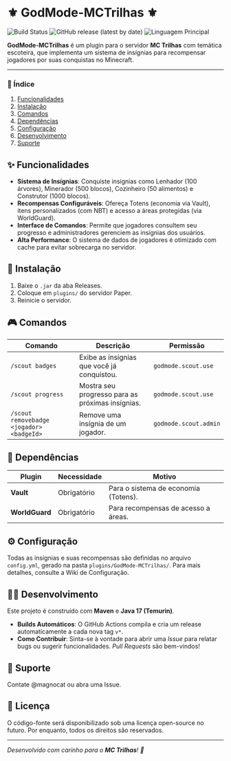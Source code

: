 # ⚜️ GodMode-MCTrilhas ⚜️

![Build Status](https://img.shields.io/github/actions/workflow/status/magnocat/GodMode-MCTrilhas/build.yml?branch=main&label=Build&style=for-the-badge)
![GitHub release (latest by date)](https://img.shields.io/github/v/release/magnocat/GodMode-MCTrilhas?style=for-the-badge&label=Versão)
![Linguagem Principal](https://img.shields.io/github/languages/top/magnocat/GodMode-MCTrilhas?style=for-the-badge&label=Linguagem)

**GodMode-MCTrilhas** é um plugin para o servidor **MC Trilhas** com temática escoteira, que implementa um sistema de insígnias para recompensar jogadores por suas conquistas no Minecraft.

---

### 📜 Índice
1. [Funcionalidades](#-funcionalidades)
2. [Instalação](#-instalação)
3. [Comandos](#-comandos)
4. [Dependências](#-dependências)
5. [Configuração](#-configuração)
6. [Desenvolvimento](#-desenvolvimento)
7. [Suporte](#-suporte)

## ✨ Funcionalidades
- **Sistema de Insígnias**: Conquiste insígnias como Lenhador (100 árvores), Minerador (500 blocos), Cozinheiro (50 alimentos) e Construtor (1000 blocos).
- **Recompensas Configuráveis**: Ofereça Totens (economia via Vault), itens personalizados (com NBT) e acesso a áreas protegidas (via WorldGuard).
- **Interface de Comandos**: Permite que jogadores consultem seu progresso e administradores gerenciem as insígnias dos usuários.
- **Alta Performance**: O sistema de dados de jogadores é otimizado com cache para evitar sobrecarga no servidor.

## 🚀 Instalação
1. Baixe o `.jar` da aba Releases.
2. Coloque em `plugins/` do servidor Paper.
3. Reinicie o servidor.

## 🎮 Comandos

| Comando                                     | Descrição                                    | Permissão                 |
| ------------------------------------------- | -------------------------------------------- | ------------------------- |
| `/scout badges`                             | Exibe as insígnias que você já conquistou.   | `godmode.scout.use`       |
| `/scout progress`                           | Mostra seu progresso para as próximas insígnias. | `godmode.scout.use`       |
| `/scout removebadge <jogador> <badgeId>`    | Remove uma insígnia de um jogador.           | `godmode.scout.admin`     |

## 🔗 Dependências

| Plugin      | Necessidade | Motivo                               |
| ----------- | ----------- | ------------------------------------ |
| **Vault**   | Obrigatório | Para o sistema de economia (Totens). |
| **WorldGuard**| Obrigatório | Para recompensas de acesso a áreas.  |

## ⚙️ Configuração
Todas as insígnias e suas recompensas são definidas no arquivo `config.yml`, gerado na pasta `plugins/GodMode-MCTrilhas/`. Para mais detalhes, consulte a Wiki de Configuração.

## 🧑‍💻 Desenvolvimento
Este projeto é construído com **Maven** e **Java 17 (Temurin)**.
- **Builds Automáticos**: O GitHub Actions compila e cria um release automaticamente a cada nova tag `v*`.
- **Como Contribuir**: Sinta-se à vontade para abrir uma *Issue* para relatar bugs ou sugerir funcionalidades. *Pull Requests* são bem-vindos!

## 📧 Suporte
Contate @magnocat ou abra uma Issue.

## 📜 Licença
O código-fonte será disponibilizado sob uma licença open-source no futuro. Por enquanto, todos os direitos são reservados.

---
*Desenvolvido com carinho para o **MC Trilhas**! 🌲*